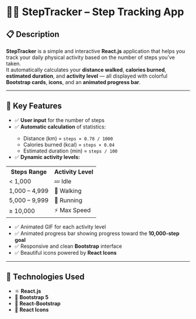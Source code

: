 <h1>🏃‍♂️ StepTracker – Step Tracking App</h1>

<h2>📋 Description</h2>
<p>
<b>StepTracker</b> is a simple and interactive <b>React.js</b> application that helps you track your daily physical activity based on the number of steps you’ve taken.<br>
It automatically calculates your <b>distance walked</b>, <b>calories burned</b>, <b>estimated duration</b>, and <b>activity level</b> — all displayed with colorful 
<b>Bootstrap cards</b>, <b>icons</b>, and an <b>animated progress bar</b>.
</p>

<hr>

<h2>🚀 Key Features</h2>
<ul>
  <li>✅ <b>User input</b> for the number of steps</li>
  <li>✅ <b>Automatic calculation</b> of statistics:</li>
  <ul>
    <li>Distance (km) = <code>steps × 0.78 / 1000</code></li>
    <li>Calories burned (kcal) = <code>steps × 0.04</code></li>
    <li>Estimated duration (min) = <code>steps / 100</code></li>
  </ul>
  <li>✅ <b>Dynamic activity levels:</b></li>
</ul>

<table>
  <tr>
    <th>Steps Range</th>
    <th>Activity Level</th>
  </tr>
  <tr>
    <td>&lt; 1,000</td>
    <td>💤 Idle</td>
  </tr>
  <tr>
    <td>1,000 – 4,999</td>
    <td>🚶 Walking</td>
  </tr>
  <tr>
    <td>5,000 – 9,999</td>
    <td>🏃 Running</td>
  </tr>
  <tr>
    <td>≥ 10,000</td>
    <td>⚡ Max Speed</td>
  </tr>
</table>

<ul>
  <li>✅ Animated GIF for each activity level</li>
  <li>✅ Animated progress bar showing progress toward the <b>10,000-step goal</b></li>
  <li>✅ Responsive and clean <b>Bootstrap</b> interface</li>
  <li>✅ Beautiful icons powered by <b>React Icons</b></li>
</ul>

<hr>

<h2>🧠 Technologies Used</h2>
<ul>
  <li>⚛️ <b>React.js</b></li>
  <li>🎨 <b>Bootstrap 5</b></li>
  <li>🧩 <b>React-Bootstrap</b></li>
  <li>🌟 <b>React Icons</b></li>
</ul>
